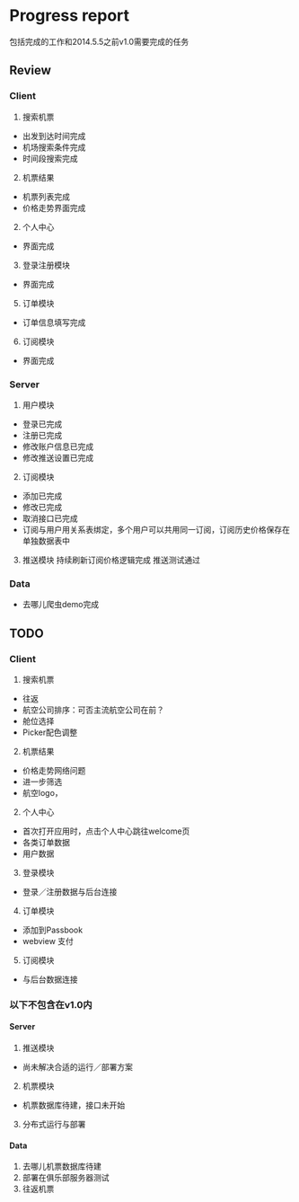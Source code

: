 Progress report
=====================
包括完成的工作和2014.5.5之前v1.0需要完成的任务

Review
-----------
### Client 
1. 搜索机票
 * 出发到达时间完成
 * 机场搜索条件完成
 * 时间段搜索完成
2. 机票结果
 * 机票列表完成
 * 价格走势界面完成
2. 个人中心
 * 界面完成
3. 登录注册模块
 * 界面完成
5. 订单模块
 * 订单信息填写完成
6. 订阅模块
 * 界面完成


### Server 
1. 用户模块
 * 登录已完成
 * 注册已完成
 * 修改账户信息已完成
 * 修改推送设置已完成
2. 订阅模块
 * 添加已完成
 * 修改已完成
 * 取消接口已完成
 * 订阅与用户用关系表绑定，多个用户可以共用同一订阅，订阅历史价格保存在单独数据表中
3. 推送模块
持续刷新订阅价格逻辑完成
推送测试通过

### Data
 * 去哪儿爬虫demo完成

TODO
---------------
### Client
1. 搜索机票
 * 往返
 * 航空公司排序：可否主流航空公司在前？
 * 舱位选择
 * Picker配色调整
2. 机票结果
 * 价格走势网络问题
 * 进一步筛选
 * 航空logo，
2. 个人中心
 * 首次打开应用时，点击个人中心跳往welcome页
 * 各类订单数据
 * 用户数据
3. 登录模块
 * 登录／注册数据与后台连接
4. 订单模块
 * 添加到Passbook
 * webview 支付
5. 订阅模块
 * 与后台数据连接

### 以下不包含在v1.0内
#### Server
1. 推送模块
 * 尚未解决合适的运行／部署方案
2. 机票模块
 * 机票数据库待建，接口未开始
3. 分布式运行与部署

#### Data
1. 去哪儿机票数据库待建
2. 部署在俱乐部服务器测试
3. 往返机票
